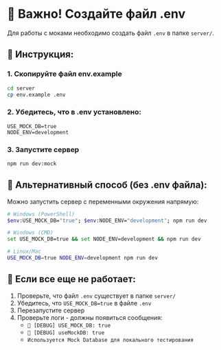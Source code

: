 # 🚨 Важно! Создайте файл .env

Для работы с моками необходимо создать файл `.env` в папке `server/`.

## 📝 Инструкция:

### 1. Скопируйте файл env.example

```bash
cd server
cp env.example .env
```

### 2. Убедитесь, что в .env установлено:

```env
USE_MOCK_DB=true
NODE_ENV=development
```

### 3. Запустите сервер

```bash
npm run dev:mock
```

## 🔧 Альтернативный способ (без .env файла):

Можно запустить сервер с переменными окружения напрямую:

```bash
# Windows (PowerShell)
$env:USE_MOCK_DB="true"; $env:NODE_ENV="development"; npm run dev

# Windows (CMD)
set USE_MOCK_DB=true && set NODE_ENV=development && npm run dev

# Linux/Mac
USE_MOCK_DB=true NODE_ENV=development npm run dev
```

## 🐛 Если все еще не работает:

1. Проверьте, что файл `.env` существует в папке `server/`
2. Убедитесь, что `USE_MOCK_DB=true` в файле `.env`
3. Перезапустите сервер
4. Проверьте логи - должны появиться сообщения:
   - `🔧 [DEBUG] USE_MOCK_DB: true`
   - `🔧 [DEBUG] useMockDB: true`
   - `Используется Mock Database для локального тестирования`
